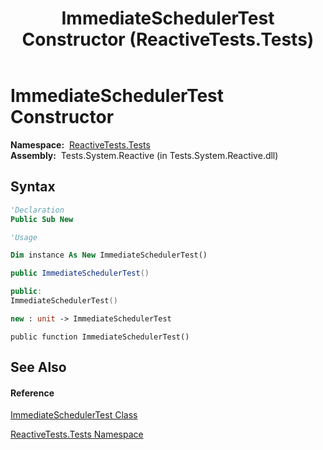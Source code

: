 ﻿---
title: ImmediateSchedulerTest Constructor  (ReactiveTests.Tests)
TOCTitle: ImmediateSchedulerTest Constructor
ms:assetid: M:ReactiveTests.Tests.ImmediateSchedulerTest.#ctor
ms:mtpsurl: https://msdn.microsoft.com/en-us/library/reactivetests.tests.immediateschedulertest.immediateschedulertest(v=VS.103)
ms:contentKeyID: 36618929
ms.date: 06/28/2011
mtps_version: v=VS.103
f1_keywords:
- ReactiveTests.Tests.ImmediateSchedulerTest.#ctor
- ReactiveTests.Tests.ImmediateSchedulerTest.ImmediateSchedulerTest
dev_langs:
- CSharp
- JScript
- VB
- FSharp
- c++
---

# ImmediateSchedulerTest Constructor

**Namespace:**  [ReactiveTests.Tests](hh289046\(v=vs.103\).md)  
**Assembly:**  Tests.System.Reactive (in Tests.System.Reactive.dll)

## Syntax

``` vb
'Declaration
Public Sub New
```

``` vb
'Usage

Dim instance As New ImmediateSchedulerTest()
```

``` csharp
public ImmediateSchedulerTest()
```

``` c++
public:
ImmediateSchedulerTest()
```

``` fsharp
new : unit -> ImmediateSchedulerTest
```

``` jscript
public function ImmediateSchedulerTest()
```

## See Also

#### Reference

[ImmediateSchedulerTest Class](hh315355\(v=vs.103\).md)

[ReactiveTests.Tests Namespace](hh289046\(v=vs.103\).md)

